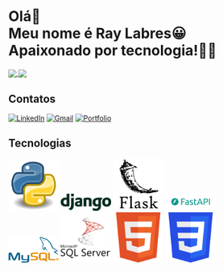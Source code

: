 # Olá👋 <br>Meu nome é Ray Labres😀<br>Apaixonado por tecnologia!👨‍💻
<div>
<a href="https://github.com/raylabres">
  <img height=190 align="center" src="https://github-readme-stats.vercel.app/api?username=raylabres&theme=blue-green&layout=compact&langs_count=8&count_private=true&card_width=250"/>
</a>
<a href="https://github.com/raylabres">
  <img height=190 align="center" src="https://github-readme-stats.vercel.app/api/top-langs?username=raylabres&theme=blue-green&layout=compact&langs_count=8&count_private=true&card_width=290" />
</a>
</div>

## Contatos
[![LinkedIn](https://img.shields.io/badge/LinkedIn-0077B5?style=for-the-badge&logo=linkedin&logoColor=white)](https://www.linkedin.com/in/ray-labres)
[![Gmail](https://img.shields.io/badge/Gmail-333333?style=for-the-badge&logo=gmail&logoColor=red)](mailto:raylabres@gmail.com)
[![Portfolio](https://img.shields.io/badge/Portfolio-6a0dad?style=for-the-badge&logo=googlechrome&logoColor=white)](https://raylabres.onrender.com/)

## Tecnologias
<div>
<img src="https://github.com/raylabres/raylabres/blob/main/imagens/python.png" alt="python" width="100"/>
<img src="https://github.com/raylabres/raylabres/blob/main/imagens/django.png" alt="django" width="100"/>
<img src="https://github.com/raylabres/raylabres/blob/main/imagens/flask.png" alt="flask" width="100"/>
<img src="https://github.com/raylabres/raylabres/blob/main/imagens/fastapi.png" alt="fastapi" width="100"/>
<img src="https://github.com/raylabres/raylabres/blob/main/imagens/mysql.png" alt="mysql" width="100"/>
<img src="https://github.com/raylabres/raylabres/blob/main/imagens/sqlserver.png" alt="sqlserver" width="100"/>
<img src="https://github.com/raylabres/raylabres/blob/main/imagens/html.png" alt="html" width="100"/>
<img src="https://github.com/raylabres/raylabres/blob/main/imagens/css.png" alt="css" width="100"/>
</div>
